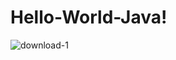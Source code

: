# Hello-World-Java!
![download-1](https://user-images.githubusercontent.com/27693622/80304603-015b2b00-87af-11ea-85de-969965ae8284.jpg)
